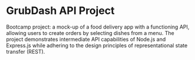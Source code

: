 # GrubDash API Project

Bootcamp project: a mock-up of a food delivery app with a functioning API, allowing users to create orders by selecting dishes from a menu.
The project demonstrates intermediate API capabilities of Node.js and Express.js while adhering to the design principles of representational state transfer (REST).
